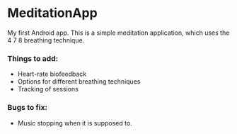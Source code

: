 # MeditationApp
My first Android app. This is a simple meditation application, which uses the 4 7 8 breathing technique.

### Things to add: 

- Heart-rate biofeedback
- Options for different breathing techniques
- Tracking of sessions

### Bugs to fix: 

- Music stopping when it is supposed to. 
